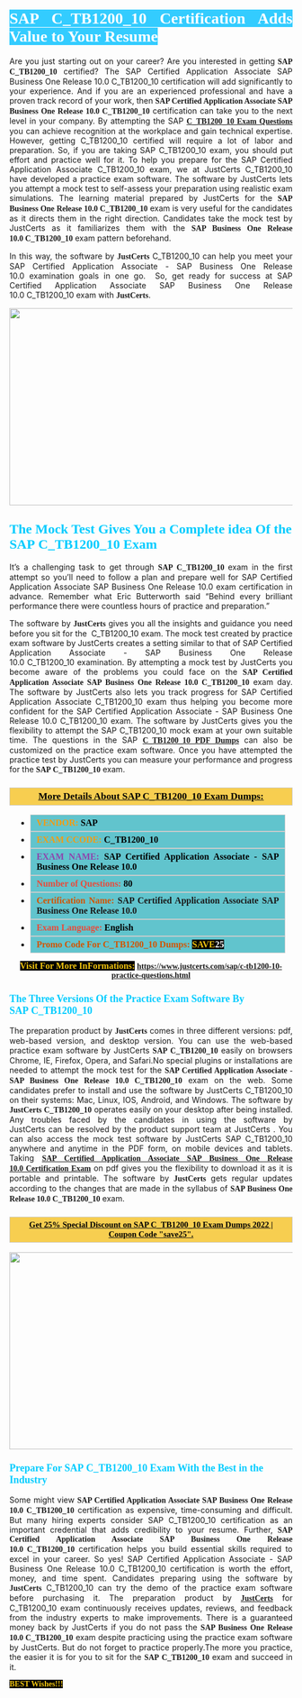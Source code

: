 <h1 style="text-align: justify;"><span style="color:#ffffff;"><span style="font-family:Georgia,serif;"><strong><span style="background-color:#33ccff;">SAP C_TB1200_10 Certification Adds Value to Your Resume</span></strong></span></span></h1>

<p style="text-align: justify;">Are you just starting out on your career? Are you interested in getting<span style="font-family:Georgia,serif;"><strong> SAP C_TB1200_10</strong></span> certified? The SAP Certified Application Associate SAP Business One Release 10.0 C_TB1200_10 certification will add significantly to your experience. And if you are an experienced professional and have a proven track record of your work, then <span style="font-family:Georgia,serif;"><strong>SAP Certified Application Associate SAP Business One Release 10.0 C_TB1200_10</strong></span> certification can take you to the next level in your company. By attempting the SAP <span style="font-family:Georgia,serif;"><strong><a href="https://www.justcerts.com/sap/c-tb1200-10-practice-questions.html">C_TB1200_10 Exam Questions</a></strong></span> you can achieve recognition at the workplace and gain technical expertise. However, getting C_TB1200_10 certified will require a lot of labor and preparation. So, if you are taking SAP C_TB1200_10 exam, you should put effort and practice well for it. To help you prepare for the SAP Certified Application Associate C_TB1200_10 exam, we at JustCerts C_TB1200_10 have developed a practice exam software. The software by JustCerts lets you attempt a mock test to self-assess your preparation using realistic exam simulations. The learning material prepared by JustCerts for the <span style="font-family:Georgia,serif;"><strong>SAP Business One Release 10.0 C_TB1200_10</strong></span> exam is very useful for the candidates as it directs them in the right direction. Candidates take the mock test by JustCerts as it familiarizes them with the <span style="font-family:Georgia,serif;"><strong>SAP Business One Release 10.0 C_TB1200_10</strong></span> exam pattern beforehand.</p>

<p style="text-align: justify;">In this way, the software by <span style="font-size:14px;"><span style="font-family:Georgia,serif;"><strong>JustCerts</strong></span></span> C_TB1200_10 can help you meet your SAP Certified Application Associate - SAP Business One Release 10.0 examination goals in one go.  So, get ready for success at SAP Certified Application Associate SAP Business One Release 10.0 C_TB1200_10 exam with <span style="font-size:14px;"><span style="font-family:Georgia,serif;"><strong>JustCerts</strong></span></span>.</p>

<p style="text-align: center;"><a href="https://www.justcerts.com/sap/c-tb1200-10-practice-questions.html"><img alt="" src="https://i.imgur.com/tWVNC2Y.jpg" style="width: 720px; height: 350px;" /></a></p>

<h2 style="margin-right:0in; margin-left:0in"><span style="color:#00ccff;"><span style="font-family:Georgia,serif;"><strong><span style="font-size:18pt">The Mock Test Gives You a Complete idea Of the SAP C_TB1200_10 Exam</span></strong></span></span></h2>

<p style="text-align: justify;">It’s a challenging task to get through <span style="font-family:Georgia,serif;"><strong>SAP C_TB1200_10 </strong></span>exam in the first attempt so you’ll need to follow a plan and prepare well for SAP Certified Application Associate SAP Business One Release 10.0 exam certification in advance. Remember what Eric Butterworth said “Behind every brilliant performance there were countless hours of practice and preparation.”</p>

<p style="text-align: justify;">The software by <span style="font-size:14px;"><span style="font-family:Georgia,serif;"><strong>JustCerts</strong></span></span> gives you all the insights and guidance you need before you sit for the  C_TB1200_10 exam. The mock test created by practice exam software by JustCerts creates a setting similar to that of SAP Certified Application Associate - SAP Business One Release 10.0 C_TB1200_10 examination. By attempting a mock test by JustCerts you become aware of the problems you could face on the <span style="font-family:Georgia,serif;"><strong>SAP Certified Application Associate SAP Business One Release 10.0 C_TB1200_10</strong></span> exam day. The software by JustCerts also lets you track progress for SAP Certified Application Associate C_TB1200_10 exam thus helping you become more confident for the SAP Certified Application Associate - SAP Business One Release 10.0 C_TB1200_10 exam. The software by JustCerts gives you the flexibility to attempt the SAP C_TB1200_10 mock exam at your own suitable time. The questions in the SAP <strong><span style="font-family:Georgia,serif;"><a href="https://www.justcerts.com/sap/c-tb1200-10-practice-questions.html">C_TB1200_10 PDF Dumps</a></span></strong> can also be customized on the practice exam software. Once you have attempted the practice test by JustCerts you can measure your performance and progress for the <span style="font-family:Georgia,serif;"><strong>SAP C_TB1200_10</strong></span> exam.</p>

<h3 style="background: #f7ce50; border: 1px solid rgb(204, 204, 204); padding: 5px 10px; text-align: center;"><span style="font-family:Georgia,serif;"><u><u><span style="color:#000000;"><span style="font-size:11pt"><span style="line-height:normal"><b><span style="font-size:13.0pt"><span cambria="">More Details About SAP C_TB1200_10 Exam Dumps:</span></span></b></span></span></span></u></u></span></h3>

<ul>
	<li style="margin:0cm 10pt">
	<div style="background:#61c4cd; border: 1px solid rgb(204, 204, 204); padding: 5px 10px; text-align: justify;"><span style="font-family:Georgia,serif;"><span style="font-size:11pt"><span style="line-height:normal"><b><span style="font-size:12.0pt"><span new="" roman="" times=""><span style="color:#f39c12;">VENDOR:</span> <span style="color:#000000;">SAP</span></span></span></b></span></span></span></div>
	</li>
	<li style="margin:0cm 10pt">
	<div style="background: #61c4cd; border: 1px solid rgb(204, 204, 204); padding: 5px 10px; text-align: justify;"><span style="font-family:Georgia,serif;"><span style="font-size:11pt"><span style="line-height:normal"><b><span style="font-size:12.0pt"><span new="" roman="" times=""><span style="color:#f39c12;">EXAM CCODE:</span> <span style="color:#000000;">C_TB1200_10</span></span></span></b></span></span></span></div>
	</li>
	<li style="margin:0cm 10pt">
	<div style="background: #61c4cd; border: 1px solid rgb(204, 204, 204); padding: 5px 10px; text-align: justify;"><span style="font-family:Georgia,serif;"><span style="font-size:11pt"><span style="line-height:normal"><b><span style="font-size:12.0pt"><span new="" roman="" times=""><span style="color:#8e44ad;">EXAM NAME:</span> <span style="color:#000000;">SAP Certified Application Associate - SAP Business One Release 10.0</span></span></span></b></span></span></span></div>
	</li>
	<li style="margin:0cm 10pt">
	<div style="background: #61c4cd; border: 1px solid rgb(204, 204, 204); padding: 5px 10px;"><span style="font-family:Georgia,serif;"><span style="font-size:11pt"><span style="line-height:normal"><b><span style="font-size:12.0pt"><span new="" roman="" times=""><span style="color:#e74c3c;">Number of Questions:</span><span style="color:#000000;"><span style="color:#f1c40f;"> </span>80</span></span></span></b></span></span></span></div>
	</li>
	<li style="margin:0cm 10pt">
	<div style="background: #61c4cd; border: 1px solid rgb(204, 204, 204); padding: 5px 10px; text-align: justify;"><span style="font-family:Georgia,serif;"><span style="font-size:11pt"><span style="line-height:normal"><b><span style="font-size:12.0pt"><span new="" roman="" times=""><span style="color:#d35400;">Certification Name:</span> SAP Certified Application Associate SAP Business One Release 10.0</span></span></b></span></span></span></div>
	</li>
	<li style="margin:0cm 10pt">
	<div style="background: #61c4cd; border: 1px solid rgb(204, 204, 204); padding: 5px 10px; text-align: justify;"><span style="font-family:Georgia,serif;"><span style="font-size:11pt"><span style="line-height:normal"><b><span style="font-size:12.0pt"><span new="" roman="" times=""><span style="color:#e74c3c;">Exam Language:</span> <span style="color:#000000;">English</span></span></span></b></span></span></span></div>
	</li>
	<li style="margin:0cm 10pt">
	<div style="background: #61c4cd; border: 1px solid rgb(204, 204, 204); padding: 5px 10px;"><span style="font-family:Georgia,serif;"><span style="font-size:11pt"><span style="line-height:normal"><b><span style="font-size:12.0pt"><span new="" roman="" times=""><span style="color:#d35400;">Promo Code For C_TB1200_10 Dumps:</span><span style="color:#f1c40f;"> <span style="background-color:#000000;">SAVE</span></span><span style="color:#ffffff;"><span style="background-color:#000000;">25</span></span></span></span></b></span></span></span></div>
	</li>
</ul>

<p style="text-align: center;"><span style="font-family:Georgia,serif;"><strong><span style="font-size:16px;"><span style="color:#f1c40f;"><span style="background-color:#000000;">Visit For More InFormations:</span></span></span> <a href="https://www.justcerts.com/sap/c-tb1200-10-practice-questions.html">https://www.justcerts.com/sap/c-tb1200-10-practice-questions.html</a></strong></span></p>

<h3 style="margin-right:0in; margin-left:0in"><span style="color:#00ccff;"><span style="font-family:Georgia,serif;"><strong><span style="font-size:13.5pt">The Three Versions Of the Practice Exam Software By SAP C_TB1200_10</span></strong></span></span></h3>

<p style="text-align: justify;">The preparation product by <span style="font-size:14px;"><span style="font-family:Georgia,serif;"><strong>JustCerts</strong></span></span> comes in three different versions: pdf, web-based version, and desktop version. You can use the web-based practice exam software by JustCerts <span style="font-family:Georgia,serif;"><strong>SAP C_TB1200_10</strong></span> easily on browsers Chrome, IE, Firefox, Opera, and Safari.No special plugins or installations are needed to attempt the mock test for the <span style="font-family:Georgia,serif;"><strong>SAP Certified Application Associate - SAP Business One Release 10.0 C_TB1200_10</strong></span> exam on the web. Some candidates prefer to install and use the software by JustCerts C_TB1200_10 on their systems: Mac, Linux, IOS, Android, and Windows. The software by <span style="font-family:Georgia,serif;"><strong>JustCerts C_TB1200_10</strong></span> operates easily on your desktop after being installed. Any troubles faced by the candidates in using the software by JustCerts can be resolved by the product support team at JustCerts . You can also access the mock test software by JustCerts SAP C_TB1200_10 anywhere and anytime in the PDF form, on mobile devices and tablets. Taking <a href="https://www.justcerts.com/sap/sap-certified-application-associate-certification-exams.html"><span style="font-family:Georgia,serif;"><strong>SAP Certified Application Associate SAP Business One Release 10.0 Certification Exam</strong></span></a> on pdf gives you the flexibility to download it as it is portable and printable. The software by <span style="font-size:14px;"><span style="font-family:Georgia,serif;"><strong>JustCerts</strong></span></span> gets regular updates according to the changes that are made in the syllabus of <span style="font-family:Georgia,serif;"><strong>SAP Business One Release 10.0 C_TB1200_10</strong></span> exam.</p>

<h3 style="background: rgb(247, 206, 80); border: 1px solid rgb(204, 204, 204); padding: 5px 10px; text-align: center;"><span style="font-family:Georgia,serif;"><u><span style="color:#000000;"><span style="font-size:11pt;"><span style="line-height:normal;"><b><span cambria="">Get 25% Special Discount on SAP C_TB1200_10 Exam Dumps 2022 | Coupon Code "save25".</span></b></span></span></span></u></span></h3>

<p style="text-align: center;"><a href="https://www.justcerts.com/sap/c-tb1200-10-practice-questions.html"><img alt="" src="https://i.imgur.com/fQyYzMS.jpg" style="width: 720px; height: 350px;" /></a></p>

<h3 style="margin-right:0in; margin-left:0in"><span style="color:#00ccff;"><span style="font-family:Georgia,serif;"><strong><span style="font-size:13.5pt">Prepare For SAP C_TB1200_10 Exam With the Best in the Industry</span></strong></span></span></h3>

<p style="text-align: justify;">Some might view <span style="font-family:Georgia,serif;"><strong>SAP Certified Application Associate SAP Business One Release 10.0 C_TB1200_10</strong></span> certification as expensive, time-consuming and difficult. But many hiring experts consider SAP C_TB1200_10 certification as an important credential that adds credibility to your resume. Further, <span style="font-family:Georgia,serif;"><strong>SAP Certified Application Associate SAP Business One Release 10.0 C_TB1200_10</strong></span> certification helps you build essential skills required to excel in your career. So yes! SAP Certified Application Associate - SAP Business One Release 10.0 C_TB1200_10 certification is worth the effort, money, and time spent. Candidates preparing using the software by <span style="font-size:14px;"><span style="font-family:Georgia,serif;"><strong>JustCerts</strong></span></span> C_TB1200_10 can try the demo of the practice exam software before purchasing it. The preparation product by <a href="https://www.justcerts.com/"><span style="font-size:14px;"><span style="font-family:Georgia,serif;"><strong>JustCerts</strong></span></span></a> for C_TB1200_10 exam continuously receives updates, reviews, and feedback from the industry experts to make improvements. There is a guaranteed money back by JustCerts if you do not pass the <span style="font-family:Georgia,serif;"><strong>SAP Business One Release 10.0 C_TB1200_10</strong></span> exam despite practicing using the practice exam software by JustCerts. But do not forget to practice properly.The more you practice, the easier it is for you to sit for the <span style="font-family:Georgia,serif;"><strong>SAP C_TB1200_10</strong></span> exam and succeed in it.</p>

<p style="text-align: justify;"><span style="color:#f1c40f;"><span style="font-size:14px;"><span style="font-family:Georgia,serif;"><strong><span style="background-color:#000000;">BEST Wishes!!!</span></strong></span></span></span></p>
